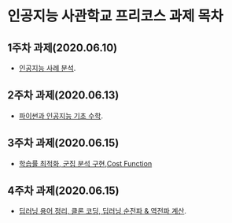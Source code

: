 # 인공지능 사관학교 프리코스 과제 목차

## 1주차 과제(2020.06.10)
* [인공지능 사례 분석](https://github.com/Wunny/Pre-assignment/blob/master/1%EC%A3%BC%EC%B0%A8_%EA%B3%BC%EC%A0%9C.ipynb).

## 2주차 과제(2020.06.13)
* [파이썬과 인공지능 기초 수학](https://github.com/Wunny/Pre-assignment/blob/master/2%EC%A3%BC%EC%B0%A8%EA%B3%BC%EC%A0%9C.ipynb).

## 3주차 과제(2020.06.15)
* [학습률 최적화, 군집 분석 구현,Cost Function](https://github.com/Wunny/Pre-assignment/blob/master/3%EC%A3%BC%EC%B0%A8_%EA%B3%BC%EC%A0%9C.ipynb)
## 4주차 과제(2020.06.15)
* [딥러닝 용어 정리, 클론 코딩, 딥러닝 순전파 & 역전파 계산](https://github.com/Wunny/Pre-assignment/blob/master/4%EC%A3%BC%EC%B0%A8_%EA%B3%BC%EC%A0%9C.ipynb).


